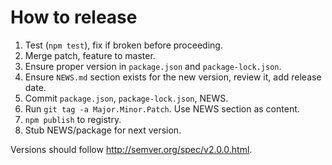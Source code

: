 # How to release

1. Test (`npm test`), fix if broken before proceeding.
2. Merge patch, feature to master.
3. Ensure proper version in `package.json` and `package-lock.json`.
4. Ensure `NEWS.md` section exists for the new version, review it, add release date.
5. Commit `package.json`, `package-lock.json`, NEWS.
6. Run `git tag -a Major.Minor.Patch`. Use NEWS section as content.
7. `npm publish` to registry.
8. Stub NEWS/package for next version.

Versions should follow http://semver.org/spec/v2.0.0.html.
